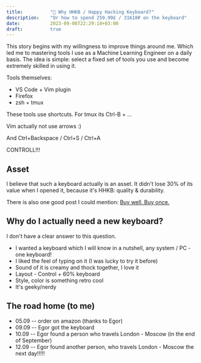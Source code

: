```yaml
---
title:          "🤯 Why HHKB / Happy Hacking Keyboard?"
description:    "Or how to spend 259.99£ / 31618₽ on the keyboard"
date:           2023-09-06T22:29:18+03:00
draft:          true
---
```

This story begins with my willingness to improve things around me. Which led me to mastering tools I use as a Machine Learning Engineer on a daily basis. The idea is simple: select a fixed set of tools you use and become extremely skilled in using it.

Tools themselves:
* VS Code + Vim plugin
* Firefox
* zsh + tmux

These tools use shortcuts. For tmux its Ctrl-B + ...

Vim actually not use arrows :)

And Ctrl+Backspace / Ctrl+S / Ctrl+A

CONTROLL!!!

## Asset
I believe that such a keyboard actually is an asset. It didn't lose 30% of its value when I opened it, because it's HHKB: quality & durability.

There is also one good post I could mention: [Buy well. Buy once.](https://fellow.ventures/buy-well-buy-once/)

## Why do I actually need a new keyboard?
I don't have a clear answer to this question.
* I wanted a keyboard which I will know in a nutshell, any system / PC - one keyboard!
* I liked the feel of typing on it (I was lucky to try it before)
* Sound of it is creamy and thock together, I love it
* Layout - Control + 60% keyboard
* Style, color is something retro cool
* It's geeky/nerdy

## The road home (to me)
* 05.09 -- order on amazon (thanks to Egor)
* 09.09 -- Egor got the keyboard
* 10.09 -- Egor found a person who travels London - Moscow (in the end of September)
* 12.09 -- Egor found another person, who travels London - Moscow the next day!!!!!

